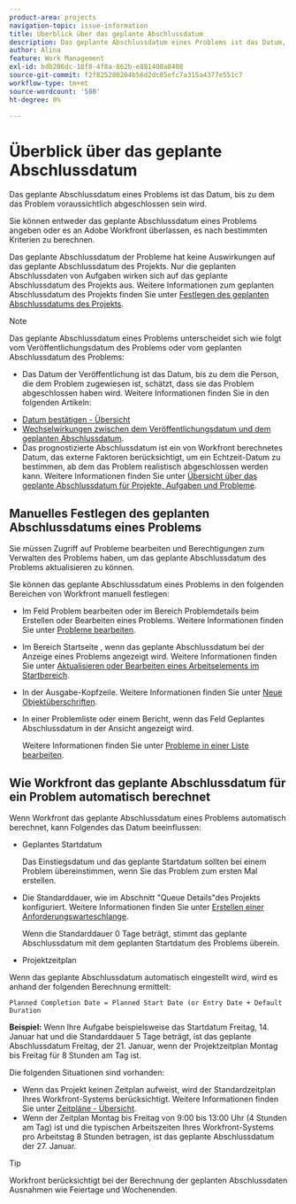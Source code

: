 ```yaml
---
product-area: projects
navigation-topic: issue-information
title: Überblick über das geplante Abschlussdatum
description: Das geplante Abschlussdatum eines Problems ist das Datum, bis zu dem das Problem voraussichtlich abgeschlossen sein wird.
author: Alina
feature: Work Management
exl-id: bdb206dc-18f8-4f8a-862b-e881408a8408
source-git-commit: f2f825280204b56d2dc85efc7a315a4377e551c7
workflow-type: tm+mt
source-wordcount: '580'
ht-degree: 0%

---
```


# Überblick über das geplante Abschlussdatum

Das geplante Abschlussdatum eines Problems ist das Datum, bis zu dem das Problem voraussichtlich abgeschlossen sein wird.

Sie können entweder das geplante Abschlussdatum eines Problems angeben oder es an Adobe Workfront überlassen, es nach bestimmten Kriterien zu berechnen. 

Das geplante Abschlussdatum der Probleme hat keine Auswirkungen auf das geplante Abschlussdatum des Projekts. Nur die geplanten Abschlussdaten von Aufgaben wirken sich auf das geplante Abschlussdatum des Projekts aus. Weitere Informationen zum geplanten Abschlussdatum des Projekts finden Sie unter [Festlegen des geplanten Abschlussdatums des Projekts](../../../manage-work/projects/planning-a-project/project-planned-completion-date.md).

>[!NOTE]
>
>Das geplante Abschlussdatum eines Problems unterscheidet sich wie folgt vom Veröffentlichungsdatum des Problems oder vom geplanten Abschlussdatum des Problems:
>
>* Das Datum der Veröffentlichung ist das Datum, bis zu dem die Person, die dem Problem zugewiesen ist, schätzt, dass sie das Problem abgeschlossen haben wird. Weitere Informationen finden Sie in den folgenden Artikeln:
   * [Datum bestätigen - Übersicht](../../../manage-work/projects/updating-work-in-a-project/overview-of-commit-dates.md)
   * [Wechselwirkungen zwischen dem Veröffentlichungsdatum und dem geplanten Abschlussdatum](../../../manage-work/projects/updating-work-in-a-project/interactions-between-commit-and-planned-completion-dates.md).
* Das prognostizierte Abschlussdatum ist ein von Workfront berechnetes Datum, das externe Faktoren berücksichtigt, um ein Echtzeit-Datum zu bestimmen, ab dem das Problem realistisch abgeschlossen werden kann. Weitere Informationen finden Sie unter [Übersicht über das geplante Abschlussdatum für Projekte, Aufgaben und Probleme](../../../manage-work/projects/planning-a-project/project-projected-completion-date.md).
>


## Manuelles Festlegen des geplanten Abschlussdatums eines Problems

Sie müssen Zugriff auf Probleme bearbeiten und Berechtigungen zum Verwalten des Problems haben, um das geplante Abschlussdatum des Problems aktualisieren zu können.

Sie können das geplante Abschlussdatum eines Problems in den folgenden Bereichen von Workfront manuell festlegen:

* Im Feld Problem bearbeiten oder im Bereich Problemdetails beim Erstellen oder Bearbeiten eines Problems. Weitere Informationen finden Sie unter [Probleme bearbeiten](../../../manage-work/issues/manage-issues/edit-issues.md).
* Im Bereich Startseite , wenn das geplante Abschlussdatum bei der Anzeige eines Problems angezeigt wird. Weitere Informationen finden Sie unter [Aktualisieren oder Bearbeiten eines Arbeitselements im Startbereich](../../../workfront-basics/using-home/using-the-home-area/update-and-edit-work-item-home.md).
* In der Ausgabe-Kopfzeile. Weitere Informationen finden Sie unter [Neue Objektüberschriften](../../../workfront-basics/the-new-workfront-experience/new-object-headers.md).
* In einer Problemliste oder einem Bericht, wenn das Feld Geplantes Abschlussdatum in der Ansicht angezeigt wird.

   Weitere Informationen finden Sie unter [Probleme in einer Liste bearbeiten](../../../manage-work/issues/manage-issues/edit-issues-in-a-list.md).

## Wie Workfront das geplante Abschlussdatum für ein Problem automatisch berechnet

Wenn Workfront das geplante Abschlussdatum eines Problems automatisch berechnet, kann Folgendes das Datum beeinflussen:

* Geplantes Startdatum

   Das Einstiegsdatum und das geplante Startdatum sollten bei einem Problem übereinstimmen, wenn Sie das Problem zum ersten Mal erstellen.

* Die Standarddauer, wie im Abschnitt &quot;Queue Details&quot;des Projekts konfiguriert. Weitere Informationen finden Sie unter [Erstellen einer Anforderungswarteschlange](../../../manage-work/requests/create-and-manage-request-queues/create-request-queue.md).

   Wenn die Standarddauer 0 Tage beträgt, stimmt das geplante Abschlussdatum mit dem geplanten Startdatum des Problems überein.

* Projektzeitplan

Wenn das geplante Abschlussdatum automatisch eingestellt wird, wird es anhand der folgenden Berechnung ermittelt: 

```
Planned Completion Date = Planned Start Date (or Entry Date + Default Duration
```

**Beispiel:** Wenn Ihre Aufgabe beispielsweise das Startdatum Freitag, 14. Januar hat und die Standarddauer 5 Tage beträgt, ist das geplante Abschlussdatum Freitag, der 21. Januar, wenn der Projektzeitplan Montag bis Freitag für 8 Stunden am Tag ist.

Die folgenden Situationen sind vorhanden:

* Wenn das Projekt keinen Zeitplan aufweist, wird der Standardzeitplan Ihres Workfront-Systems berücksichtigt. Weitere Informationen finden Sie unter [Zeitpläne - Übersicht](../../../administration-and-setup/set-up-workfront/configure-timesheets-schedules/schedules-overview.md).
* Wenn der Zeitplan Montag bis Freitag von 9:00 bis 13:00 Uhr (4 Stunden am Tag) ist und die typischen Arbeitszeiten Ihres Workfront-Systems pro Arbeitstag 8 Stunden betragen, ist das geplante Abschlussdatum der 27. Januar.

>[!TIP]
Workfront berücksichtigt bei der Berechnung der geplanten Abschlussdaten Ausnahmen wie Feiertage und Wochenenden.

 
